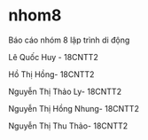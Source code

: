 # nhom8
Báo cáo nhóm 8 lập trình di động 

Lê Quốc Huy - 18CNTT2

Hồ Thị Hồng- 18CNTT2

Nguyễn Thị Thảo Ly- 18CNTT2

Nguyễn Thị Hồng Nhung- 18CNTT2

Nguyễn Thị Thu Thảo- 18CNTT2
